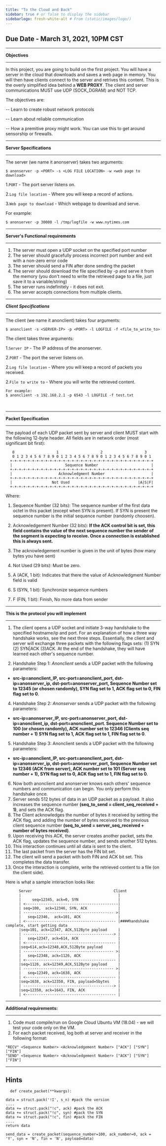 ```yaml
---
title: "To the Cloud and Back"
sidebar: true # or false to display the sidebar
sidebarlogo: fresh-white-alt # From (static/images/logo/)
---
```

## Due Date - March 31, 2021, 10PM CST
___
**Objectives**
___

In this project, you are going to build on the first project. You will have a server in the cloud that downloads and saves a web page in memory. You will then have clients connect to the server and retrives this content. This is the overly simplified idea behind a **WEB PROXY**. The client and server communications MUST use UDP (SOCK_DGRAM) and NOT TCP.


The objectives are:

-- Learn to create robust network protocols

-- Learn about reliable communication

-- How a premitive proxy might work. You can use this to get around sensorship or firewalls.

___
**Server Specifications**
___
The server (we name it anonserver) takes two arguments:

```
$ anonserver -p <PORT> -s <LOG FILE LOCATION> -w <web page to download>
```

1.```PORT``` - The port server listens on.

2.```Log file location``` - Where you will keep a record of actions.

3.```Web page to download``` - Which webpage to download and serve.

For example:

```
$ anonserver -p 30000 -l /tmp/logfile -w www.nytimes.com
```
___
**Server's Functional requirements**
___
   1. The server must open a UDP socket on the specified port number
   2. The server should gracefully process incorrect port number and exit with a non-zero error code
   3. The server should send a FIN after done sending the packet
   4. The server should download the file specified by -p and serve it from the memory (you don't need to write the retrieved page to a file, just save it to a variable/string)
   5. The server runs indefinitely - it does not exit.
   6. The server accepts connections from multiple clients.

___
***Client Specifications***
___

The client (we name it anonclient) takes four arguments:
<br>

```
$ anonclient -s <SERVER-IP> -p <PORT> -l LOGFILE -f <file_to_write_to>
```

The client takes three arguments:

1.```Server IP``` - The IP address of the anonserver.

2.```PORT``` - The port the server listens on.

2.```Log file location``` - Where you will keep a record of packets you received.

2.```File to write to``` - Where you will write the retrieved content.


```
For example:
$ anonclient -s 192.168.2.1 -p 6543 -l LOGFILE -f test.txt
```
<br>

___
**Packet Specification**
___
The payload of each UDP packet sent by server and client MUST start with the following 12-byte header. All fields are in network order (most significant bit first):

```
   0                   1                   2                   3
   0 1 2 3 4 5 6 7 8 9 0 1 2 3 4 5 6 7 8 9 0 1 2 3 4 5 6 7 8 9 0 1
  +-+-+-+-+-+-+-+-+-+-+-+-+-+-+-+-+-+-+-+-+-+-+-+-+-+-+-+-+-+-+-+-+
  |                        Sequence Number                        |
  +-+-+-+-+-+-+-+-+-+-+-+-+-+-+-+-+-+-+-+-+-+-+-+-+-+-+-+-+-+-+-+-+
  |                     Acknowledgment Number                     |
  +-+-+-+-+-+-+-+-+-+-+-+-+-+-+-+-+-+-+-+-+-+-+-+-+-+-+-+-+-+-+-+-+
  |                  Not Used                               |A|S|F|
  +-+-+-+-+-+-+-+-+-+-+-+-+-+-+-+-+-+-+-+-+-+-+-+-+-+-+-+-+-+-+-+-+
```
Where:

1. Sequence Number (32 bits): The sequence number of the first data octet in this packet (except when SYN is present). If SYN is present the sequence number is the initial sequence number (randomly choosen).

3. Acknowledgement Number (32 bits): **If the ACK control bit is set, this field contains the value of the next sequence number the sender of the segment is expecting to receive. Once a connection is established this is always sent.**

4. The acknowledgement number is given in the unit of bytes (how many bytes you have sent)

6. Not Used (29 bits): Must be zero.

7. A (ACK, 1 bit): Indicates that there the value of Acknowledgment Number field is valid

8. S (SYN, 1 bit): Synchronize sequence numbers

9. F (FIN, 1 bit): Finish, No more data from sender


___
**This is the protocol you will implement**
___

1. The client opens a UDP socket and initiate 3-way handshake to the specified hostname/ip and port. For an explanation of how a three way handshake works, see the next three steps. Essentially, the client and server will exchange three packets with the following flags sets: (1) SYN (2) SYN|ACK (3)ACK. At the end of the handshake, they will have learned each other's sequence number.

3. Handshake Step 1: *Anonclient* sends a UDP packet with the following parameters: 
  - **src-ip=anonclient_IP, src-port=anonclient_port, dst-ip=anonserver_ip, dst-port=anonserver_port, Sequence Number set to 12345 (or chosen randomly), SYN flag set to 1, ACK flag set to 0, FIN flag set to 0**.
 
4. Handshake Step 2:  *Anonserver* sends a UDP packet with the following parameters: 
  - **src-ip=anonserver_IP, src-port=anonserver_port, dst-ip=anonclient_ip, dst-port=anonclient_port. Sequence Number set to 100 (or chosen randomly), ACK number set to 12346 (Clients seq number + 1) SYN flag set to 1, ACK flag set to 1, FIN flag set to 0**.

5. Handshake Step 3:  Anonclient sends a UDP packet with the following parameters: 
  - **src-ip=anonclient_IP, src-port=anonclient_port, dst-ip=anonserver_ip, dst-port=anonserver_port, Sequence Number set to 12346 (ACK from server), ACK number set to 101 (Server seq number + 1), SYN flag set to 0, ACK flag set to 1, FIN flag set to 0**.

6. Now both anonclient and anonserver knows each others' sequence numbers and communication can begin. You only perform this handshake once.
3. Server sends 512 bytes of data in an UDP packet as a payload. It also increases the sequence number  **(seq_to_send = client_seq_received + 1)**, and sets the ACK flag.
4. The Client acknowledges the number of bytes it received by setting the ACK flag, and adding the number of bytes received to the previous client sequence number **(seq_to_send = server_seq_received + number of bytes received)**.
4. Upon receiving this ACK, the server creates another packet, sets the ACK flag, updates the sequence number, and sends another 512 bytes.
5. This interaction continues until all data is sent to the client.
6. The last packet from the server has the FIN bit set.
7. The client will send a packet with both FIN and ACK bit set. This completes the data transfer.
7. Once the interaction is complete, write the retrieved content to a file (on the client side).

Here is what a sample interaction looks like:

```
      Server                                     Client
      |                                            |
      |     seq=12345, ack=0, SYN                  |
      | <------------------------------------------|
      | seq=100,  ack=12346, SYN, ACK              |
      | ----------------------------------------- >|
      |   seq=12346,  ack=101, ACK           	   |
      | <----------------------------------------- |####handshake complete, start getting data
      |seq=101, ack=12347, ACK,512Byte payload 	   |	
      | -----------------------------------------> |
      |   seq=12347, ack=614, ACK            	   |
      | <----------------------------------------- |
      |seq=614,ack=12348,ACK,512Byte payload 	   |
      | ----------------------------------------- >|
      |   seq=12348, ack=1126, ACK           	   |
      | <----------------------------------------- |
      |seq=1126, ack=12349,ACK,512Byte payload	   |
      | ----------------------------------------- >|
      |   seq=12349, ack=1638, ACK           	   |
      | <----------------------------------------- |
      |seq=1638, ack=12350, FIN, payload=5bytes    |
      | -----------------------------------------> |
      |seq=12350, ack=1643, FIN, ACK               |
      | <----------------------------------------- |
```


___
**Additional requirements:**
___
1. Code must compile/run on Google Cloud Ubuntu VM (18.04) - we will test your code only on the VM.
2. For each packet received, log both at server and receiver in the following format:
```
"RECV" <Sequence Number> <Acknowledgement Number> ["ACK"] ["SYN"] ["FIN"]
"SEND" <Sequence Number> <Acknowledgement Number> ["ACK"] ["SYN"] ["FIN"]
```
---
**Hints**
---

`  def create_packet(**kwargs):`

    data = struct.pack('!I', s_n) #pack the version
    ....
    data += struct.pack("!c", ack) #pack the ACK
    data += struct.pack("!c", syn) #pack the SYN
    data += struct.pack("!c", fin) #pack the FIN
    ....
    return data    
    
`send_data = create_packet(sequence_number=100, ack_number=0, ack = 'Y', syn = 'N', fin = 'N', payload=data)    `

	
